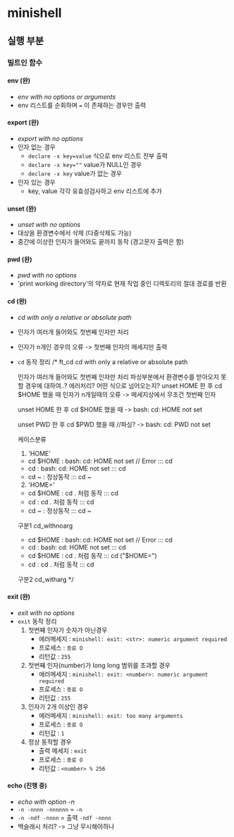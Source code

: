 # minishell

## 실행 부분

### 빌트인 함수
#### env (완)
- _env with no options or arguments_
- env 리스트를 순회하며 `=` 이 존재하는 경우만 출력

#### export (완)
- _export with no options_
- 인자 없는 경우
    - `declare -x key=value` 식으로 env 리스트 전부 출력
    - `declare -x key=""` value가 NULL인 경우
    - `declare -x key` value가 없는 경우
- 인자 있는 경우
    - key, value 각각 유효성검사하고 env 리스트에 추가

#### unset (완)
- _unset with no options_
- 대상을 환경변수에서 삭제 (다중삭제도 가능)
- 중간에 이상한 인자가 들어와도 끝까지 동작 (경고문자 출력은 함)

#### pwd (완)
- _pwd with no options_
- 'print working directory'의 약자로 현재 작업 중인 디렉토리의 절대 경로를 반환

#### cd (완)
- _cd with only a relative or absolute path_
- 인자가 여러개 들어와도 첫번째 인자만 처리
- 인자가 n개인 경우의 오류 -> 첫번째 인자의 메세지만 출력
- `cd` 동작 정리
/*
	ft_cd
	cd with only a relative or absolute path

	인자가 여러개 들어와도 첫번째 인자만 처리
	파싱부분에서 환경변수를 받아오지 못할 경우에 대하여..? 에러처리? 어떤 식으로 넘어오는지?
	unset HOME 한 후 cd $HOME 했을 때
	인자가 n개일때의 오류 -> 메세지상에서 무조건 첫번째 인자

	unset HOME 한 후 cd $HOME 했을 때 
	-> bash: cd: HOME not set

	unset PWD 한 후 cd $PWD 했을 때 //파싱?
	-> bash: cd: PWD not set

	케이스분류
	1. 'HOME'
	- cd $HOME : bash: cd: HOME not set // Error  ::: cd
	- cd : bash: cd: HOME not set ::: cd
	- cd ~ : 정상동작 ::: cd ~

	2. 'HOME='
	- cd $HOME : cd . 처럼 동작 ::: cd
	- cd : cd . 처럼 동작 ::: cd
	- cd ~ : 정상동작 ::: cd ~

	구분1 cd_withnoarg
	- cd $HOME : bash: cd: HOME not set // Error  ::: cd
	- cd : bash: cd: HOME not set ::: cd
	- cd $HOME : cd . 처럼 동작 ::: cd ("$HOME=")
	- cd : cd . 처럼 동작 ::: cd

	구분2 cd_witharg
*/ 

#### exit (완)
- _exit with no options_
- `exit` 동작 정리
	1. 첫번째 인자가 숫자가 아닌경우 
		- 에러메세지 : `minishell: exit: <str>: numeric argument required`
		- 프로세스 : `종료 O`
		- 리턴값 : `255`
	2. 첫번째 인자(number)가 long long 범위를 초과할 경우
		- 에러메세지 : `minishell: exit: <number>: numeric argument required`
		- 프로세스 : `종료 O`
		- 리턴값 : `255`
	3. 인자가 2개 이상인 경우
		- 에러메세지 : `minishell: exit: too many arguments`
		- 프로세스 : `종료 O`
		- 리턴값 : `1`
	4. 정상 동작할 경우
		- 출력 메세지 : `exit`
		- 프로세스 : `종료 O`
		- 리턴값 : `<number> % 256`

#### echo (진행 중)
- _echo with option -n_
- `-n -nnnn -nnnnnn` = `-n`
- `-n -ndf -nnnn` = 출력 `-ndf -nnnn`
- 백슬래시 처리? -> 그냥 무시해야하나
